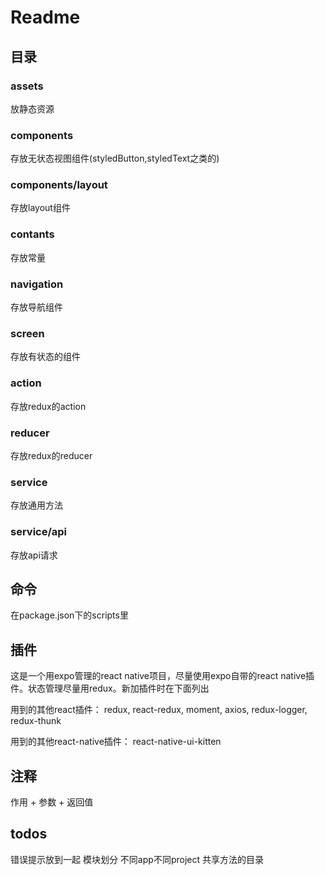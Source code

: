 # Readme

## 目录

### assets

放静态资源

### components

存放无状态视图组件(styledButton,styledText之类的)

### components/layout

存放layout组件

### contants

存放常量

### navigation

存放导航组件

### screen

存放有状态的组件

### action

存放redux的action

### reducer

存放redux的reducer

### service

存放通用方法

### service/api

存放api请求

## 命令

在package.json下的scripts里

## 插件

这是一个用expo管理的react native项目，尽量使用expo自带的react native插件。状态管理尽量用redux。新加插件时在下面列出

用到的其他react插件：
  redux, react-redux, moment, axios, redux-logger, redux-thunk

用到的其他react-native插件：
  react-native-ui-kitten

## 注释

作用 + 参数 + 返回值

## todos

错误提示放到一起 模块划分 不同app不同project 共享方法的目录

